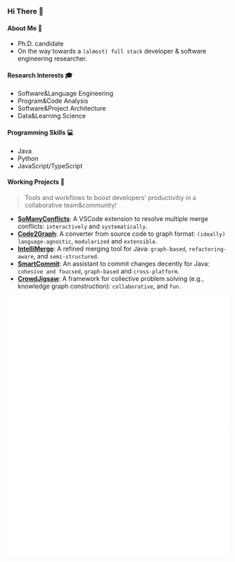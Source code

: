 ### Hi There 👋

#### About Me 🤔 
<!-- - Ph.D. candidate in Peking University, China. -->
- Ph.D. candidate
- On the way towards a `(almost) full stack` developer & software engineering researcher.

#### Research Interests 🎓
- Software&Language Engineering
- Program&Code Analysis
- Software&Project Architecture
- Data&Learning Science 

#### Programming Skills 💻
- Java
- Python
- JavaScript/TypeScript

#### Working Projects 🔭 
> Tools and workflows to boost developers' productivitiy in a collaborative team&community!

- **[SoManyConflicts]**: A VSCode extension to resolve multiple merge conflicts: `interactively` and `systematically`.
- **[Code2Graph]**: A converter from source code to graph format: `(ideally) language-agnostic`, `modularized` and `extensible`.
- **[IntelliMerge]**: A refined merging tool for Java: `graph-based`, `refactoring-aware`, and `semi-structured`.
- **[SmartCommit]**: An assistant to commit changes decently for Java: `cohesive and foucsed`, `graph-based` and `cross-platform`.
- **[CrowdJigsaw]**: A framework for collective problem solving (e.g., knowledge graph construction): `collaborative`, and `fun`.

[Code2Graph]: https://github.com/Symbolk/Code2Graph
[SoManyConflicts]: https://github.com/Symbolk/somanyconflicts
[IntelliMerge]: https://github.com/Symbolk/IntelliMerge
[SmartCommit]: https://github.com/Symbolk/SmartCommit
[CrowdJigsaw]: https://github.com/Symbolk/CrowdJigsaw

![](https://github.com/Symbolk/github-stats/blob/master/generated/overview.svg)
![](https://github.com/Symbolk/github-stats/blob/master/generated/languages.svg)

<!--
**Symbolk/Symbolk** is a ✨ _special_ ✨ repository because its `README.md` (this file) appears on your GitHub profile.

- 🔭 I’m currently working on ...
- 🌱 I’m currently learning ...
- 👯 I’m looking to collaborate on ...
- 🤔 I’m looking for help with ...
- 💬 Ask me about ...
- 📫 How to reach me: ...
- 😄 Pronouns: ...
- ⚡ Fun fact: ...
-->
